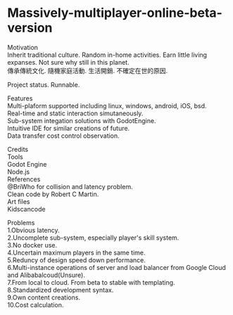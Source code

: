 # Massively-multiplayer-online-beta-version

Motivation<br> 
Inherit traditional culture. Random in-home activities. Earn little living expanses. Not sure why still in this planet.<br> 
傳承傳統文化. 隨機家庭活動. 生活開銷. 不確定在世的原因. <br>

Project status.
Runnable.

Features<br>
Multi-plaform supported including linux, windows, android, iOS, bsd.<br>
Real-time and static interaction simutaneously.<br>
Sub-system integation solutions with GodotEngine.<br>
Intuitive IDE for similar creations of future.<br>
Data transfer cost control observation.<br>

Credits<br>
Tools<br>
Godot Engine<br>
Node.js<br>
References<br>
@BriWho for collision and latency problem.<br>
Clean code by Robert C Martin.<br>
Art files<br>
Kidscancode

Problems<br>
1.Obvious latency.<br> 
2.Uncomplete sub-system, especially player's skill system.<br> 
3.No docker use.<br> 
4.Uncertain maximum players in the same time.<br> 
5.Reduncy of design speed down performance.<br>
6.Multi-instance operations of server and load balancer from Google Cloud and Alibabalcoud(Unsure).<br>
7.From local to cloud. From beta to stable with templating.<br>
8.Standardized development syntax.<br>
9.Own content creations.<br>
10.Cost calculation.
